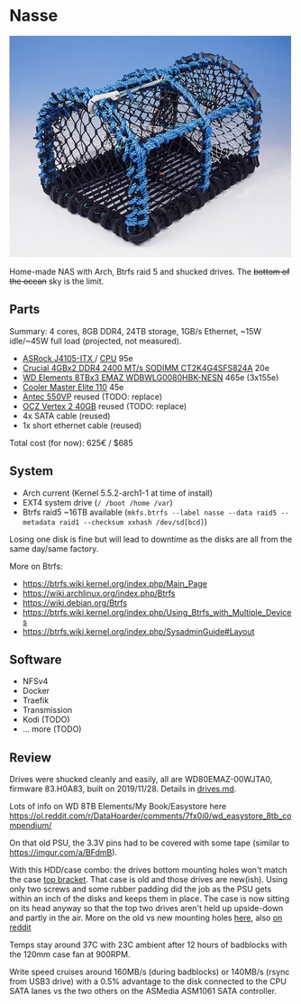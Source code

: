 # Nasse

![Creel==Nasse](./creel.jpg)

Home-made NAS with Arch, Btrfs raid 5 and shucked drives. The ~~bottom of the ocean~~ sky is the limit.

## Parts

Summary: 4 cores, 8GB DDR4, 24TB storage, 1GB/s Ethernet, ~15W idle/~45W full load (projected, not measured).

- [ASRock J4105-ITX ](https://www.asrock.com/MB/Intel/J4105-ITX/index.asp) / [CPU](https://ark.intel.com/content/www/us/en/ark/products/128989/intel-celeron-j4105-processor-4m-cache-up-to-2-50-ghz.html) 95e
- [Crucial 4GBx2 DDR4 2400 MT/s SODIMM CT2K4G4SFS824A](https://www.crucial.com/usa/en/ct2k4g4sfs824a) 20e
- [WD Elements 8TBx3 EMAZ WDBWLG0080HBK-NESN](https://shop.westerndigital.com/products/external-drives/wd-elements-desktop-usb-3-0-hdd#WDBWLG0080HBK-NESN) 465e (3x155e)
- [Cooler Master Elite 110](https://www.coolermaster.com/catalog/cases/mini-itx/elite110/) 45e
- [Antec 550VP](https://www.techpowerup.com/review/antec-vp550p/single-page.html) reused (TODO: replace)
- [OCZ Vertex 2 40GB](https://www.techspot.com/review/313-budget-ssd-roundup/page6.html) reused (TODO: replace)
- 4x SATA cable (reused)
- 1x short ethernet cable (reused)

Total cost (for now): 625€ / $685

## System

- Arch current (Kernel 5.5.2-arch1-1 at time of install)
- EXT4 system drive (`/ /boot /home /var`)
- Btrfs raid5 ~16TB available (`mkfs.btrfs --label nasse --data raid5 --metadata raid1 --checksum xxhash /dev/sd[bcd]`)

Losing one disk is fine but will lead to downtime as the disks are all from the same day/same factory.

More on Btrfs:
- https://btrfs.wiki.kernel.org/index.php/Main_Page
- https://wiki.archlinux.org/index.php/Btrfs
- https://wiki.debian.org/Btrfs
- https://btrfs.wiki.kernel.org/index.php/Using_Btrfs_with_Multiple_Devices
- https://btrfs.wiki.kernel.org/index.php/SysadminGuide#Layout

## Software

- NFSv4
- Docker
- Traefik
- Transmission
- Kodi (TODO)
- ... more (TODO)

## Review

Drives were shucked cleanly and easily, all are WD80EMAZ-00WJTA0, firmware 83.H0A83, built on 2019/11/28. Details in [drives.md](./drives.md).

Lots of info on WD 8TB Elements/My Book/Easystore here https://ol.reddit.com/r/DataHoarder/comments/7fx0i0/wd_easystore_8tb_compendium/

On that old PSU, the 3.3V pins had to be covered with some tape (similar to https://imgur.com/a/BFdmB).

With this HDD/case combo: the drives bottom mounting holes won't match the case [top bracket](https://s3-eu-west-1.amazonaws.com/cdn.coolermaster.com//1007/elite110-gallery-7-zoom.png). That case is old and those drives are new(ish). Using only two screws and some rubber padding did the job as the PSU gets within an inch of the disks and keeps them in place. The case is now sitting on its head anyway so that the top two drives aren't held up upside-down and partly in the air. More on the old vs new mounting holes [here](https://www.storagereview.com/6tb_hdds_causing_problems_for_system_vendors_but_not_the_way_you_think), also [on reddit](https://ol.reddit.com/r/DataHoarder/comments/9x94ax/warning_the_10tb_easystores_do_not_have_standard/)

Temps stay around 37C with 23C ambient after 12 hours of badblocks with the 120mm case fan at 900RPM.

Write speed cruises around 160MB/s (during badblocks) or 140MB/s (rsync from USB3 drive) with a 0.5% advantage to the disk connected to the CPU SATA lanes vs the two others on the ASMedia ASM1061 SATA controller.
